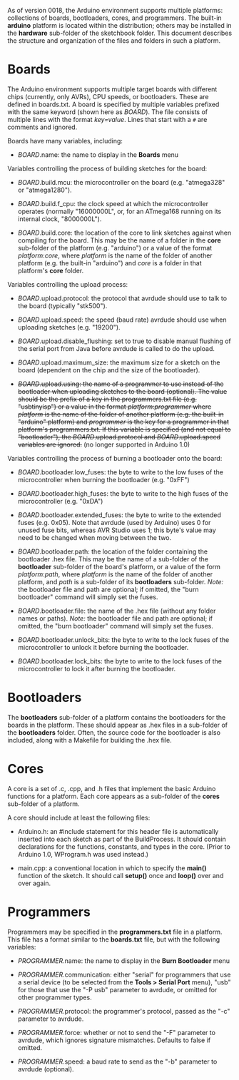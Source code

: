 As of version 0018, the Arduino environment supports multiple platforms: collections of boards, bootloaders, cores, and programmers.  The built-in **arduino** platform is located within the distribution; others may be installed in the **hardware** sub-folder of the sketchbook folder.  This document describes the structure and organization of the files and folders in such a platform.

# Boards #

The Arduino environment supports multiple target boards with different chips (currently, only AVRs), CPU speeds, or bootloaders.  These are defined in boards.txt.  A board is specified by multiple variables prefixed with the same keyword (shown here as _BOARD_).  The file consists of multiple lines with the format _key=value_.  Lines that start with a `#` are comments and ignored.

Boards have many variables, including:

  * _BOARD_.name: the name to display in the **Boards** menu

Variables controlling the process of building sketches for the board:

  * _BOARD_.build.mcu: the microcontroller on the board (e.g. "atmega328" or "atmega1280").

  * _BOARD_.build.f\_cpu: the clock speed at which the microcontroller operates (normally "16000000L", or, for an ATmega168 running on its internal clock, "8000000L").

  * _BOARD_.build.core: the location of the core to link sketches against when compiling for the board. This may be the name of a folder in the **core** sub-folder of the platform (e.g. "arduino") or a value of the format _platform_:_core_, where _platform_ is the name of the folder of another platform (e.g. the built-in "arduino") and _core_ is a folder in that platform's **core** folder.

Variables controlling the upload process:

  * _BOARD_.upload.protocol: the protocol that avrdude should use to talk to the board (typically "stk500").

  * _BOARD_.upload.speed: the speed (baud rate) avrdude should use when uploading sketches (e.g. "19200").

  * _BOARD_.upload.disable\_flushing: set to true to disable manual flushing of the serial port from Java before avrdude is called to do the upload.

  * _BOARD_.upload.maximum\_size: the maximum size for a sketch on the board (dependent on the chip and the size of the bootloader).

  * ~~_BOARD_.upload.using: the name of a programmer to use instead of the bootloader when uploading sketches to the board (optional).  The value should be the prefix of a key in the programmers.txt file (e.g. "usbtinyisp") or a value in the format _platform_:_programmer_ where _platform_ is the name of the folder of another platform (e.g. the built-in "arduino" platform) and _programmer_ is the key for a programmer in that platform's programmers.txt.  If this variable is specified (and not equal to "bootloader"), the _BOARD_.upload.protocol and _BOARD_.upload.speed variables are ignored.~~ (no longer supported in Arduino 1.0)

Variables controlling the process of burning a bootloader onto the board:

  * _BOARD_.bootloader.low\_fuses: the byte to write to the low fuses of the microcontroller when burning the bootloader (e.g. "0xFF")

  * _BOARD_.bootloader.high\_fuses: the byte to write to the high fuses of the microcontroller (e.g. "0xDA")

  * _BOARD_.bootloader.extended\_fuses: the byte to write to the extended fuses (e.g. 0x05).  Note that avrdude (used by Arduino) uses 0 for unused fuse bits, whereas AVR Studio uses 1; this byte's value may need to be changed when moving between the two.

  * _BOARD_.bootloader.path: the location of the folder containing the bootloader .hex file.  This may be the name of a sub-folder of the **bootloader** sub-folder of the board's platform, or a value of the form _platform_:_path_, where _platform_ is the name of the folder of another platform, and _path_ is a sub-folder of its **bootloaders** sub-folder.  _Note:_ the bootloader file and path are optional; if omitted, the "burn bootloader" command will simply set the fuses.

  * _BOARD_.bootloader.file: the name of the .hex file (without any folder names or paths).  _Note:_ the bootloader file and path are optional; if omitted, the "burn bootloader" command will simply set the fuses.

  * _BOARD_.bootloader.unlock\_bits: the byte to write to the lock fuses of the microcontroller to unlock it before burning the bootloader.

  * _BOARD_.bootloader.lock\_bits: the byte to write to the lock fuses of the microcontroller to lock it after burning the bootloader.

# Bootloaders #

The **bootloaders** sub-folder of a platform contains the bootloaders for the boards in the platform.  These should appear as .hex files in a sub-folder of the **bootloaders** folder.  Often, the source code for the bootloader is also included, along with a Makefile for building the .hex file.

# Cores #

A core is a set of .c, .cpp, and .h files that implement the basic Arduino functions for a platform.  Each core appears as a sub-folder of the **cores** sub-folder of a platform.

A core should include at least the following files:

  * Arduino.h: an #include statement for this header file is automatically inserted into each sketch as part of the BuildProcess.  It should contain declarations for the functions, constants, and types in the core.  (Prior to Arduino 1.0, WProgram.h was used instead.)

  * main.cpp: a conventional location in which to specify the **main()** function of the sketch.  It should call **setup()** once and **loop()** over and over again.

# Programmers #

Programmers may be specified in the **programmers.txt** file in a platform.  This file has a format similar to the **boards.txt** file, but with the following variables:

  * _PROGRAMMER_.name: the name to display in the **Burn Bootloader** menu

  * _PROGRAMMER_.communication: either "serial" for programmers that use a serial device (to be selected from the **Tools > Serial Port** menu), "usb" for those that use the "-P usb" parameter to avrdude, or omitted for other programmer types.

  * _PROGRAMMER_.protocol: the programmer's protocol, passed as the "-c" parameter to avrdude.

  * _PROGRAMMER_.force: whether or not to send the "-F" parameter to avrdude, which ignores signature mismatches.  Defaults to false if omitted.

  * _PROGRAMMER_.speed: a baud rate to send as the "-b" parameter to avrdude (optional).
